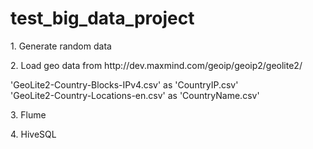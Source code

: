 # test_big_data_project

<p>
  1. Generate random data


<p>
  2. Load geo data from http://dev.maxmind.com/geoip/geoip2/geolite2/

  'GeoLite2-Country-Blocks-IPv4.csv' as 'CountryIP.csv'<br>
  'GeoLite2-Country-Locations-en.csv' as 'CountryName.csv'<br>


<p>
  3. Flume


<p>
  4. HiveSQL
